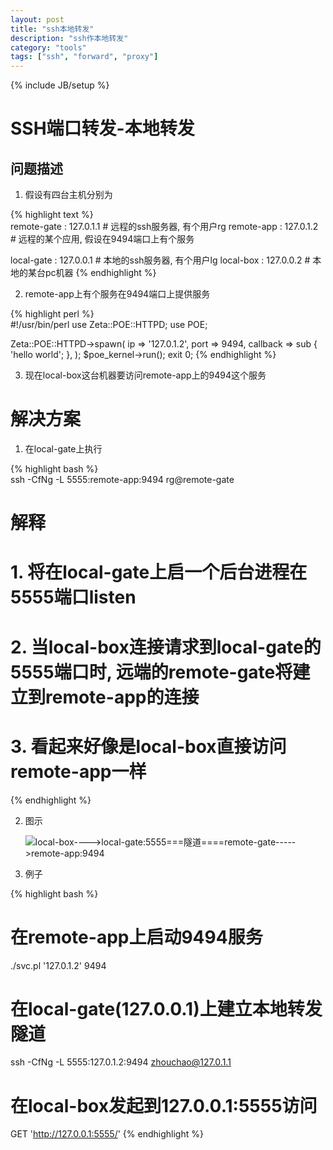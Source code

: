 ```yaml
---
layout: post
title: "ssh本地转发"
description: "ssh作本地转发"
category: "tools"
tags: ["ssh", "forward", "proxy"]
---
```


{% include JB/setup %}


# SSH端口转发-本地转发

## 问题描述
1. 假设有四台主机分别为

{% highlight text %}  
remote-gate : 127.0.1.1  # 远程的ssh服务器, 有个用户rg
remote-app  : 127.0.1.2  # 远程的某个应用, 假设在9494端口上有个服务

local-gate  : 127.0.0.1  # 本地的ssh服务器, 有个用户lg
local-box   : 127.0.0.2  # 本地的某台pc机器
{% endhighlight %}  
   
2. remote-app上有个服务在9494端口上提供服务

{% highlight perl %}  
#!/usr/bin/perl
use Zeta::POE::HTTPD;
use POE;

Zeta::POE::HTTPD->spawn( 
    ip       => '127.0.1.2',
    port     => 9494, 
    callback => sub { 'hello world'; },
);
$poe_kernel->run();
exit 0;
{% endhighlight %}  
   
3. 现在local-box这台机器要访问remote-app上的9494这个服务

# 解决方案
1. 在local-gate上执行

{% highlight bash %}  
ssh -CfNg -L 5555:remote-app:9494 rg@remote-gate
# 解释
# 1. 将在local-gate上启一个后台进程在5555端口listen
# 2. 当local-box连接请求到local-gate的5555端口时, 远端的remote-gate将建立到remote-app的连接
# 3. 看起来好像是local-box直接访问remote-app一样
{% endhighlight %}  

2. 图示

   ![local-box---->local-gate:5555===隧道====remote-gate----->remote-app:9494](/images/local_proxy.png)
3. 例子
   
{% highlight bash %}  
# 在remote-app上启动9494服务
./svc.pl '127.0.1.2' 9494

# 在local-gate(127.0.0.1)上建立本地转发隧道
ssh -CfNg -L 5555:127.0.1.2:9494 zhouchao@127.0.1.1

# 在local-box发起到127.0.0.1:5555访问
GET 'http://127.0.0.1:5555/' 
{% endhighlight %}  


